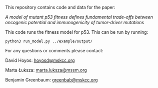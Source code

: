 This repository contains code and data for the paper:

*A model of mutant p53 fitness defines fundamental trade-offs between oncogenic potential and immunogenicity of tumor-driver mutations*

This code runs the fitness model for p53. This can be run by running:

`python3 run_model.py ../example/output/`

For any questions or comments please contact:

David Hoyos: hoyosd@mskcc.org

Marta Łuksza: marta.luksza@mssm.org

Benjamin Greenbaum: greenbab@mskcc.org
